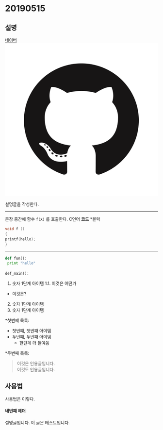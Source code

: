 # 20190515

## 설명


[네이버](https://naver.com)
![이미지](https://github.com/bassy3260/20190515/blob/master/GitHub-Mark.png)

설명글을 작성한다.

**************
문장 중간에 함수 `f(X)` 를 호출한다.
C언어 **코드** *블럭
```C 
void f ()
{
printf(hello);
}
```
***************
```python
def fun():
 print "hello"
 
def_main():
```

1. 숫자 1단계 아이템
 1.1. 이것은 어떤가
 - 이것은?
2. 숫자 1단계 아이템
3. 숫자 1단계 아이템

*첫번쨰 목록:

 - 첫번째, 첫번째 아이템
 - 두번째, 두번째 아이템
   - 한단계 더 들여씀
 
*두번째 목록:

> 이것은 인용글입니다.  
이것도 인용글입니다.

## 사용법

사용법은 이렇다.

#### 네번째 헤더

설명글입니다. 
이 글은 테스트입니다.
